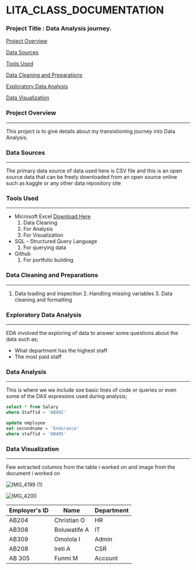 # LITA_CLASS_DOCUMENTATION

### Project Title : Data Analysis journey.

[Project Overview](#project~overview)

[Data Sources](#data~sources)

[Tools Used](#tools~used)

[Data Cleaning and Preparations](#data~cleaning~and~preparations)

[Exploratory Data Analysis](#exploratory~data~analysis)


[Data Visualization](#data~visualization)


### Project Overview
---
This project is to give details about my transistioning journey into Data Analysis.

### Data Sources
---
The primary data source of data used here is CSV file and this is an open source data that can be freely downloaded from an open source online such as kaggle or any other data repository site 

### Tools Used 
---
- Microsoft Excel  [Download Here](https://wwwmicrosoft.com)
    1. Data Cleaning
    2. For Analysis 
    3. For Visualization
- SQL - Structured Query Language 
    1. For querying data
- Github 
   1. For portfolio building 

### Data Cleaning and Preparations
---
1. Data loading and inspection
   2. Handling missing variables
   3. Data cleaning and formatting

### Exploratory Data Analysis
---
EDA involved the exploring of data to answer some questions about the data such as; 
- What department has the highest staff
- The most paid staff

### Data Analysis
---
This is where we we include soe basic lines of code or queries or even some of the DAX expresions used during analysis;

``` SQL
select * from Salary
where Staffid = 'AB402'

update employee
set secondname = 'Endurance'
where staffid = 'AB405'
```

### Data Visualization
---
Few extracted columns from the table i worked on and image from the document i worked on


![IMG_4199 (1)](https://github.com/user-attachments/assets/d687b0c4-9ae1-4a12-aef7-7f52f61f70ab)


![IMG_4200](https://github.com/user-attachments/assets/5b6a139d-0c29-4fc8-a945-477454be9777)

|Employer's ID|Name| Department|
|-------------|---------|---------|
|AB204| Christian O| HR|
|AB308| Boluwatife A| IT|
|AB309| Omolola I|Admin|
|AB208| Ireti A| CSR|
|AB 305| Funmi M| Account|

